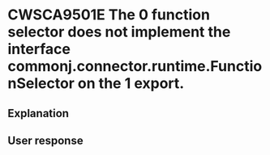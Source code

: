 # CWSCA9501E The 0 function selector does not implement the interface commonj.connector.runtime.FunctionSelector on the 1 export.

## Explanation

## User response